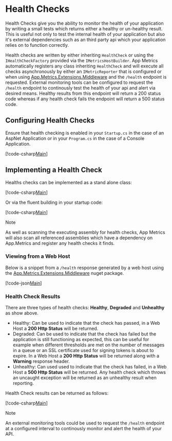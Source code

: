 # Health Checks

Health Checks give you the ability to monitor the health of your application by writing a small tests which returns either a healthy or un-healthy result. This is useful not only to test the internal health of your application but also it's external dependencies such as an third party api which your application relies on to function correctly.

Health checks are written by either inheriting `HealthCheck` or using the `IHealthCheckFactory` provided via the `IMetricsHostBuilder`. App Metrics automatically registers any class inheriting `HealthCheck` and will execute all checks asynchronously by either an `IMetricReporter` that is configured or when using [App.Metrics.Extensions.Middleware](../fundamentals/middleware-configuration.md) and the `/health` endpoint is requested. External monitoring tools can be configured to request the `/health` endpoint to continously test the health of your api and alert via desired means. Healthy results from this endpoint will return a 200 status code whereas if any health check fails the endpoint will return a 500 status code.

## Configuring Health Checks

Ensure that health checking is enabled in your `Startup.cs` in the case of an AspNet Application or in your `Program.cs` in the case of a Console Application.
	
[!code-csharp[Main](../../src/samples/AppMetrics.Startup.CodeSnippets/Startup.cs?highlight=7)]    

## Implementing a Health Check

Healths checks can be implemented as a stand alone class:
 	
[!code-csharp[Main](../../src/samples/AppMetrics.HealthCheck.Code.Snippets/DatabaseHealthCheck.cs)]   

Or via the fluent building in your startup code:
       
[!code-csharp[Main](../../src/samples/AppMetrics.Startup.CodeSnippets/StartupFluentHealth.cs?highlight=9,10)]

> [!NOTE]
> As well as scanning the executing assembly for health checks, App Metrics will also scan all referenced assemblies which have a dependency on App.Metrics and register any health checks it finds.

### Viewing from a Web Host

Below is a snippet from a `/health` response generated by a web host using the [App.Metrics.Extensions.Middleware](../intro.md#configuring-a-web-host) nuget package.

[!code-json[Main](../../src/samples/App.Metrics.Formatters.Json.Samples/HealthCheckResult.json)]

### Health Check Results

There are three types of health checks: **Healthy**, **Degraded** and **Unhealthy** as show above.

- Healthy: Can be used to indicate that the check has passed, in a Web Host a **200 Http Status** will be returned.
- Degraded: Can be used to indicate that the check has failed but the application is still functioning as expected, this can be useful for example when different thresholds are met on the number of messages in a queue or an SSL certificate used for signing tokens is about to expire. In a Web Host a **200 Http Status** will be returned along with a **Warning** response header.
- Unhealthy: Can used used to indicate that the check has failed, in a Web Host a **500 Http Status** will be returned. Any health check which throws an uncaught exception will be returned as an unhealthy result when reporting. 

Health Check results can be returned as follows:

[!code-csharp[Main](../../src/samples/AppMetrics.HealthCheck.Code.Snippets/ReturningHealthCheckResults.cs)]

> [!NOTE]
> An external monitoring tools could be used to request the `/health` endpoint at a configured interval to continously monitor and alert the health of your API.